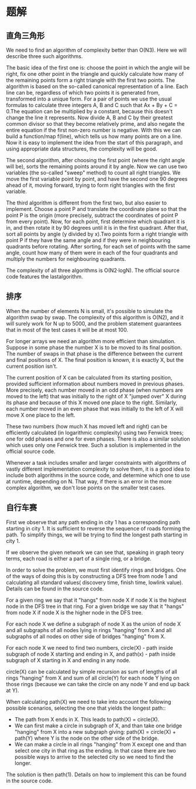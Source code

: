 # 题解

## 直角三角形

We need to find an algorithm of complexity better than O(N3). Here we will describe three such algorithms.

The basic idea of the first one is: choose the point in which the angle will be right, fix one other point in the triangle and quickly calculate how many of the remaining points form a right triangle with the first two points. The algorithm is based on the so-called canonical representation of a line. Each line can be, regardless of which two points it is generated from, transformed into a unique form. For a pair of points we use the usual formulas to calculate three integers A, B and C such that Ax + By + C = 0.The equation can be multiplied by a constant, because this doesn't change the line it represents. Now divide A, B and C by their greatest common divisor so that they become relatively prime, and also negate the entire equation if the first non-zero number is negative. With this we can build a function/map f(line), which tells us how many points are on a line. Now it is easy to implement the idea from the start of this paragraph, and using appropriate data structures, the complexity will be good.

The second algorithm, after choosing the first point (where the right angle will be), sorts the remaining points around it by angle. Now we can use two variables (the so-called "sweep" method) to count all right triangles. We move the first variable point by point, and have the second one 90 degrees ahead of it, moving forward, trying to form right triangles with the first variable.

The third algorithm is different from the first two, but also easier to implement. Choose a point P and translate the coordinate plane so that the point P is the origin (more precisely, subtract the coordinates
of point P from every point). Now, for each point, first determine which quadrant it is in, and then rotate it by 90 degrees until it is in the first quadrant. After that, sort all points by angle (y divided by x).Two points form a right triangle with point P if they have the same angle and if they were in neighbouring quadrants before rotating. After sorting, for each set of points with the same angle, count how many of them were in each of the four quadrants and multiply the numbers for neighbouring quadrants.

The complexity of all three algorithms is O(N2·logN). The official source code features the lastalgorithm.

## 排序
When the number of elements N is small, it's possible to simulate the algorithm swap by swap. The complexity of this algorithm is O(N2), and it will surely work for N up to 5000, and the problem statement guarantees that in most of the test cases it will be at most 100.

For longer arrays we need an algorithm more efficient than simulation. Suppose in some phase the number X is to be moved to its final position. The number of swaps in that phase is the difference
between the current and final positions of X. The final position is known, it is exactly X, but the current position isn't.

The current position of X can be calculated from its starting position, provided sufficient information about numbers moved in previous phases. More precisely, each number moved in an odd phase (when
numbers are moved to the left) that was initially to the right of X "jumped over" X during its phase and because of this X moved one place to the right. Similarly, each number moved in an even phase that
was initially to the left of X will move X one place to the left.

These two numbers (how much X has moved left and right) can be efficiently calculated (in logarithmic complexity) using two Fenwick trees; one for odd phases and one for even phases. There is also a
similar solution which uses only one Fenwick tree. Such a solution is implemented in the official source code.

Whenever a task includes smaller and larger constraints with algorithms of vastly different implementation complexity to solve them, it is a good idea to include both algorithms in the source code, and determine which one to use at runtime, depending on N. That way, if there is an error in the more complex algorithm, we don't lose points on the smaller test cases.

## 自行车赛
First we observe that any path ending in city 1 has a corresponding path starting in city 1. It is sufficient to reverse the sequence of roads forming the path. To simplify things, we will be trying to find the longest path starting in city 1.

If we observe the given network we can see that, speaking in graph teory terms, each road is either a part of a single ring, or a bridge.

In order to solve the problem, we must first identify rings and bridges. One of the ways of doing this is by constructing a DFS tree from node 1 and calculating all standard values( discovery time, finish time, lowlink value). Details can be found in the source code.

For a given ring we say that it "hangs" from node X if node X is the highest node in the DFS tree in that ring. For a given bridge we say that it "hangs" from node X if node X is the higher node in the DFS tree.

For each node X we define a subgraph of node X as the union of node X and all subgraphs of all nodes lying in rings "hanging" from X and all subgraphs of all nodes on other side of bridges "hanging" from X.

For each node X we need to find two numbers, circle(X) - path inside subgraph of node X starting and ending in X, and path(x) - path inside subgraph of X starting in X and ending in any node.

circle(X) can be calculated by simple recursion as sum of lengths of all rings "hanging" from X and sum of all circle(Y) for each node Y lying on those rings (because we can take the circle on any node Y and end up back at Y).

When calculating path(X) we need to take into account the following possible scenarios, selecting the one that yields the longest path::

* The path from X ends in X. This leads to path(X) = circle(X).
* We can first make a circle in subgraph of X, and than take one bridge "hanging" from X into a new subgraph giving: path(X) = circle(X) + path(Y) where Y is the node on the other side of the bridge.
* We can make a circle in all rings "hanging" from X except one and than select one city in that ring as the ending. In that case there are two possible ways to arrive to the selected city so we need to find the longer.

The solution is then path(1). Details on how to implement this can be found in the source code.
